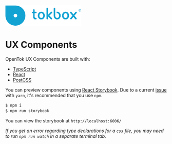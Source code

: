 
![logo](./tokbox-logo.png)

# UX Components

OpenTok UX Components are built with:

 - [TypeScript](http://www.typescriptlang.org/)
 - [React](https://reactjs.org/)
 - [PostCSS](https://github.com/postcss/postcss)

You can preview components using [React Storybook](https://storybook.js.org/).  Due to a current [issue](https://github.com/yarnpkg/yarn/issues/4489) with `yarn`, it's recommended that you use `npm`.

```bash
$ npm i
$ npm run storybook
```
You can view the storybook at `http://localhost:6006/`

*If you get an error regarding type declarations for a `css` file, you may need to run `npm run watch` in a separate terminal tab.*
